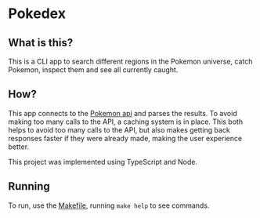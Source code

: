 # Pokedex

## What is this?

This is a CLI app to search different regions in the Pokemon universe, catch Pokemon, inspect them and see all currently caught.

## How?

This app connects to the [Pokemon api](https://pokeapi.co/docs/v2#pokemon) and parses the results. To avoid making too many calls to the API, a caching system is in place. This both helps to avoid too many calls to the API, but also makes getting back responses faster if they were already made, making the user experience better.

This project was implemented using TypeScript and Node.

## Running

To run, use the [Makefile](./Makefile), running `make help` to see commands.
